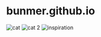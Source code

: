 # bunmer.github.io

![cat](https://i.pinimg.com/564x/40/b6/19/40b619a3b46dcf9aeefcadfe1b8f66c6.jpg)
![cat 2](https://i.pinimg.com/564x/0a/b1/f7/0ab1f752e42aaeb3b36ef8196263480c.jpg)
![inspiration](https://i.pinimg.com/originals/6c/ca/f0/6ccaf06d049c8922a26a47a9373a8f40.gif)
